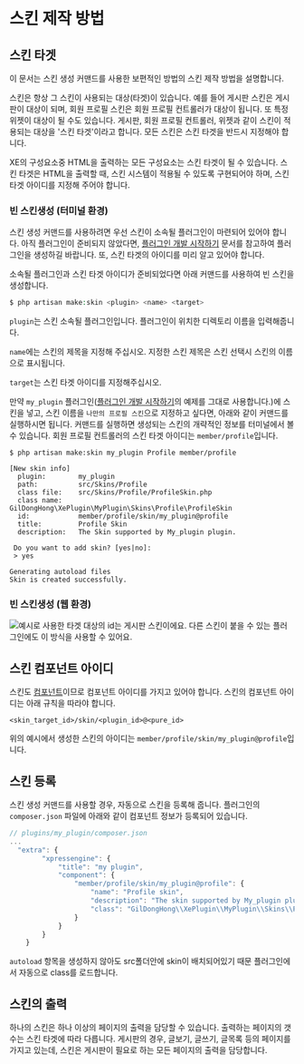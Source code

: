 # 스킨 제작 방법
## 스킨 타겟

이 문서는 스킨 생성 커맨드를 사용한 보편적인 방법의 스킨 제작 방법을 설명합니다.

스킨은 항상 그 스킨이 사용되는 대상\(타겟\)이 있습니다. 예를 들어 게시판 스킨은 게시판이 대상이 되며, 회원 프로필 스킨은 회원 프로필 컨트롤러가 대상이 됩니다. 또 특정 위젯이 대상이 될 수도 있습니다. 게시판, 회원 프로필 컨트롤러, 위젯과 같이 스킨이 적용되는 대상을 '스킨 타겟'이라고 합니다. 모든 스킨은 스킨 타겟을 반드시 지정해야 합니다.

XE의 구성요소중 HTML을 출력하는 모든 구성요소는 스킨 타겟이 될 수 있습니다. 스킨 타겟은 HTML을 출력할 때, 스킨 시스템이 적용될 수 있도록 구현되어야 하며, 스킨 타겟 아이디를 지정해 주어야 합니다.

### 빈 스킨생성 (터미널 환경)


스킨 생성 커맨드를 사용하려면 우선 스킨이 소속될 플러그인이 마련되어 있어야 합니다. 아직 플러그인이 준비되지 않았다면, [플러그인 개발 시작하기](../d50c-b7ec-adf8-c778/plugin-generation.md) 문서를 참고하여 플러그인을 생성하길 바랍니다. 또, 스킨 타겟의 아이디를 미리 알고 있어야 합니다.

소속될 플러그인과 스킨 타겟 아이디가 준비되었다면 아래 커맨드를 사용하여 빈 스킨을 생성합니다.

```php
$ php artisan make:skin <plugin> <name> <target>
```

`plugin`는 스킨 소속될 플러그인입니다. 플러그인이 위치한 디렉토리 이름을 입력해줍니다.

`name`에는 스킨의 제목을 지정해 주십시오. 지정한 스킨 제목은 스킨 선택시 스킨의 이름으로 표시됩니다.

`target`는 스킨 타겟 아이디를 지정해주십시오.

만약 `my_plugin` 플러그인\([플러그인 개발 시작하기](../d50c-b7ec-adf8-c778/plugin-generation.md)의 예제를 그대로 사용합니다.\)에 스킨을 넣고, 스킨 이름을 `나만의 프로필 스킨`으로 지정하고 싶다면, 아래와 같이 커맨드를 실행하시면 됩니다. 커맨드를 실행하면 생성되는 스킨의 개략적인 정보를 터미널에서 볼 수 있습니다. 회원 프로필 컨트롤러의 스킨 타겟 아이디는 `member/profile`입니다.

```
$ php artisan make:skin my_plugin Profile member/profile

[New skin info]
  plugin:        my_plugin
  path:          src/Skins/Profile
  class file:    src/Skins/Profile/ProfileSkin.php
  class name:    GilDongHong\XePlugin\MyPlugin\Skins\Profile\ProfileSkin
  id:            member/profile/skin/my_plugin@profile
  title:         Profile Skin
  description:   The Skin supported by My_plugin plugin.

 Do you want to add skin? [yes|no]:
 > yes

Generating autoload files
Skin is created successfully.
```


### 빈 스킨생성 (웹 환경)

![&#xC608;&#xC2DC;&#xB85C; &#xC0AC;&#xC6A9;&#xD55C; &#xD0C0;&#xAC9F; &#xB300;&#xC0C1;&#xC758; id&#xB294; &#xAC8C;&#xC2DC;&#xD310; &#xC2A4;&#xD0A8;&#xC774;&#xC5D0;&#xC694;. &#xB2E4;&#xB978; &#xC2A4;&#xD0A8;&#xC774; &#xBD99;&#xC744; &#xC218; &#xC788;&#xB294; &#xD50C;&#xB7EC;&#xADF8;&#xC778;&#xC5D0;&#xB3C4; &#xC774; &#xBC29;&#xC2DD;&#xC744; &#xC0AC;&#xC6A9;&#xD560; &#xC218; &#xC788;&#xC5B4;&#xC694;.](../.vuepress/assets/undefined%20%282%29.gif)


## 스킨 컴포넌트 아이디

스킨도 [컴포넌트](../xe/components.md)이므로 컴포넌트 아이디를 가지고 있어야 합니다. 스킨의 컴포넌트 아이디는 아래 규칙을 따라야 합니다.

```
<skin_target_id>/skin/<plugin_id>@<pure_id>
```

위의 예시에서 생성한 스킨의 아이디는 `member/profile/skin/my_plugin@profile`입니다.

## 스킨 등록

스킨 생성 커맨드를 사용할 경우, 자동으로 스킨을 등록해 줍니다. 플러그인의 `composer.json` 파일에 아래와 같이 컴포넌트 정보가 등록되어 있습니다.

```javascript
// plugins/my_plugin/composer.json
...
  "extra": {
        "xpressengine": {
            "title": "my plugin",
            "component": {
                "member/profile/skin/my_plugin@profile": {
                    "name": "Profile skin",
                    "description": "The skin supported by My_plugin plugin.",
                    "class": "GilDongHong\\XePlugin\\MyPlugin\\Skins\\Profile\\ProfileSkin"
                }
            }
        }
    }
```

`autoload` 항목을 생성하지 않아도 src폴더안에  skin이 배치되어있기 때문 플러그인에서 자동으로 class를 로드합니다.




## 스킨의 출력

하나의 스킨은 하나 이상의 페이지의 출력을 담당할 수 있습니다. 출력하는 페이지의 갯수는 스킨 타겟에 따라 다릅니다. 게시판의 경우, 글보기, 글쓰기, 글목록 등의 페이지를 가지고 있는데, 스킨은 게시판이 필요로 하는 모든 페이지의 출력을 담당합니다.
